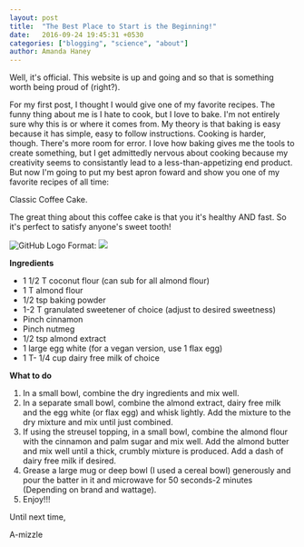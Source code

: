 ```yaml
---
layout: post
title:  "The Best Place to Start is the Beginning!"
date:   2016-09-24 19:45:31 +0530
categories: ["blogging", "science", "about"]
author: Amanda Haney
---
```


Well, it's official.  This website is up and going and so that is something worth being proud of (right?).

For my first post, I thought I would give one of my favorite recipes.  The funny thing about me is I hate to cook, but I love to bake.  I'm not entirely sure why this is or where it comes from.  My theory is that baking is easy because it has simple, easy to follow instructions.  Cooking is harder, though.  There's more room for error.  I love how baking gives me the tools to create something, but I get admittedly nervous about cooking because my creativity seems to consistantly lead to a less-than-appetizing end product. But now I'm going to put my best apron foward and show you one of my favorite recipes of all time:

Classic Coffee Cake.

The great thing about this coffee cake is that you it's healthy AND fast.  So it's perfect to satisfy anyone's sweet tooth!

![GitHub Logo](/images/logo.png)
Format: ![](http://cf.thebigmansworld.com/wp-content/uploads/2015/11/healthy-one-minute-coffee-cake_1.jpg)


__Ingredients__

* 1 1/2 T coconut flour (can sub for all almond flour)
* 1 T almond flour
* 1/2 tsp baking powder
* 1-2 T granulated sweetener of choice (adjust to desired sweetness)
* Pinch cinnamon
* Pinch nutmeg
* 1/2 tsp almond extract
* 1 large egg white (for a vegan version, use 1 flax egg)
* 1 T- 1/4 cup dairy free milk of choice


__What to do__

1. In a small bowl, combine the dry ingredients and mix well.
2. In a separate small bowl, combine the almond extract, dairy free milk and the egg white (or flax egg) and whisk lightly. Add the mixture to the dry mixture and mix until just combined.
3. If using the streusel topping, in a small bowl, combine the almond flour with the cinnamon and palm sugar and mix well. Add the almond butter and mix well until a thick, crumbly mixture is produced. Add a dash of dairy free milk if desired.
4. Grease a large mug or deep bowl (I used a cereal bowl) generously and pour the batter in it and microwave for 50 seconds-2 minutes (Depending on brand and wattage).
5. Enjoy!!!


Until next time,

A-mizzle
